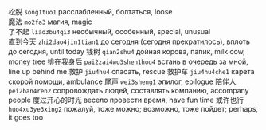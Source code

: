 松脱 `song1tuo1` расслабленный, болтаться, loose  
魔法 `mo2fa3` магия, magic  
了不起 `liao3bu4qi3` необычный, особенный, special, unusual  
直到今天 `zhi2dao4jin1tian1` до сегодня (сегодня прекратилось), вплоть до сегодня, until today
钱树 `qian2shu4` дойная корова, папик, milk cow, money tree
排在我身后 `pai2zai4wo3shen1hou4` встань в очередь за мной, line up behind me
救护 `jiu4hu4` спасать, rescue
救护车 `jiu4hu4che1` карета скорой помощи, ambulance
尾声 `wei3sheng1` эпилог, epilogue
陪伴人 `pei2ban4ren2` сопровождать людей, составлять компанию, accompany people
度过开心的时光 весело провести время, have fun time
或许也行 `huo4xu3ye3xing2` пожалуй, тоже можно; возможно, тоже пойдет; perhaps, it goes too
